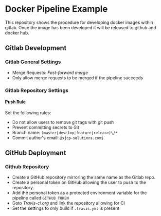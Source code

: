 # Docker Pipeline Example

This repository shows the procedure for developing docker images within gitlab.
Once the image has been developed it will be released to github and docker hub.

## Gitlab Development

### Gitlab General Settings

* Merge Requests: *Fast-forward merge*
* Only allow merge requests to be merged if the pipeline succeeds

### Gitlab Repository Settings

#### Push Rule

Set the following rules:

* Do not allow users to remove git tags with git push
* Prevent committing secrets to Git
* Branch name: `(master|develop|feature|release)\/*`
* Commit author's email: `@sjcp-solutions.com$`

## GitHub Deployment

### Github Repository

* Create a GitHub repository mirroring the same name as the Gitlab repo.
* Create a personal token on GitHub allowing the user to push to the repository.
* Add the personal token as a protected environment variable for the pipeline called `GITHUB_TOKEN`
* Goto *Travis-ci.org* and link the repository allowing for CI
* Set the settings to only build if `.travis.yml` is present
